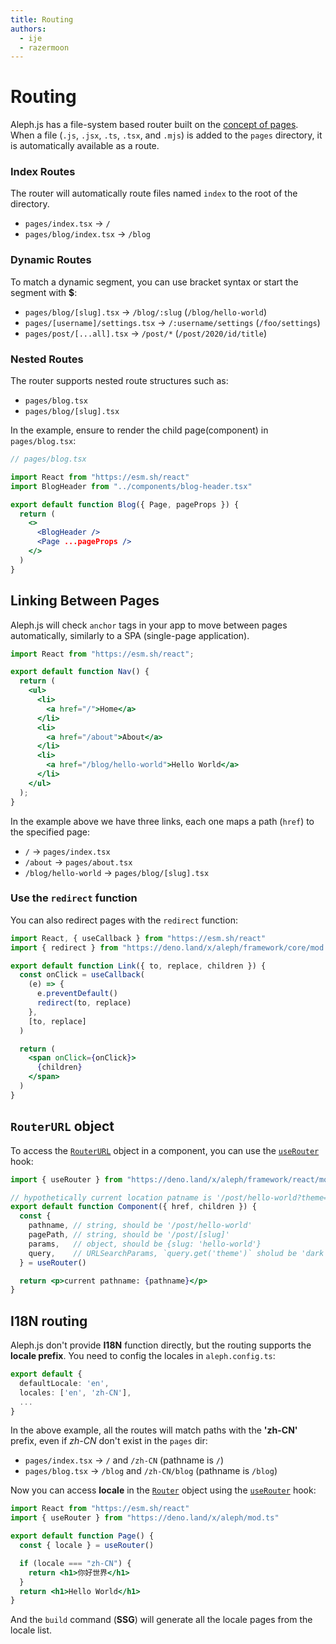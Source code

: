 ```yaml
---
title: Routing
authors:
  - ije
  - razermoon
---
```


# Routing

Aleph.js has a file-system based router built on the [concept of pages](/docs/basic-features/pages).
<br>
When a file (`.js`, `.jsx`, `.ts`, `.tsx`, and `.mjs`) is added to the `pages` directory, it is automatically available as a route.

### Index Routes

The router will automatically route files named `index` to the root of the directory.

- `pages/index.tsx` → `/`
- `pages/blog/index.tsx` → `/blog`

### Dynamic Routes

To match a dynamic segment, you can use bracket syntax or start the segment with **$**:

- `pages/blog/[slug].tsx` → `/blog/:slug` (`/blog/hello-world`)
- `pages/[username]/settings.tsx` → `/:username/settings` (`/foo/settings`)
- `pages/post/[...all].tsx` → `/post/*` (`/post/2020/id/title`)

### Nested Routes

The router supports nested route structures such as:

- `pages/blog.tsx`
- `pages/blog/[slug].tsx`

In the example, ensure to render the child page(component) in `pages/blog.tsx`:

```jsx
// pages/blog.tsx

import React from "https://esm.sh/react"
import BlogHeader from "../components/blog-header.tsx"

export default function Blog({ Page, pageProps }) {
  return (
    <>
      <BlogHeader />
      <Page ...pageProps />
    </>
  )
}
```

## Linking Between Pages

Aleph.js will check `anchor` tags in your app to move between pages automatically, similarly to a SPA (single-page application).

```jsx
import React from "https://esm.sh/react";

export default function Nav() {
  return (
    <ul>
      <li>
        <a href="/">Home</a>
      </li>
      <li>
        <a href="/about">About</a>
      </li>
      <li>
        <a href="/blog/hello-world">Hello World</a>
      </li>
    </ul>
  );
}
```

In the example above we have three links, each one maps a path (`href`) to the specified page:

- `/` → `pages/index.tsx`
- `/about` → `pages/about.tsx`
- `/blog/hello-world` → `pages/blog/[slug].tsx`

### Use the `redirect` function

You can also redirect pages with the `redirect` function:

```jsx
import React, { useCallback } from "https://esm.sh/react"
import { redirect } from "https://deno.land/x/aleph/framework/core/mod.ts"

export default function Link({ to, replace, children }) {
  const onClick = useCallback(
    (e) => {
      e.preventDefault()
      redirect(to, replace)
    },
    [to, replace]
  )

  return (
    <span onClick={onClick}>
      {children}
    </span>
  )
}
```

## `RouterURL` object

To access the [`RouterURL`](/docs/api-reference/types.ts/#RouterURL) object in a component, you can use the [`useRouter`](/docs/api-reference/mod.ts#useRouter) hook:

```jsx
import { useRouter } from "https://deno.land/x/aleph/framework/react/mod.ts";

// hypothetically current location patname is '/post/hello-world?theme=dark'
export default function Component({ href, children }) {
  const {
    pathname, // string, should be '/post/hello-world'
    pagePath, // string, should be '/post/[slug]'
    params,   // object, should be {slug: 'hello-world'}
    query,    // URLSearchParams, `query.get('theme')` sholud be 'dark'
  } = useRouter()

  return <p>current pathname: {pathname}</p>
}
```

## I18N routing

Aleph.js don't provide **I18N** function directly, but the routing supports the **locale prefix**. You need to config the locales in `aleph.config.ts`:

```ts
export default {
  defaultLocale: 'en',
  locales: ['en', 'zh-CN'],
  ...
}
```

In the above example, all the routes will match paths with the **'zh-CN'** prefix, even if _zh-CN_ don't exist in the `pages` dir:

- `pages/index.tsx` → `/` and `/zh-CN` (pathname is `/`)
- `pages/blog.tsx` → `/blog` and `/zh-CN/blog` (pathname is `/blog`)

Now you can access **locale** in the [`Router`](/docs/api-reference/types.ts/#RouterURL) object using the [`useRouter`](/docs/api-reference/mod.ts#useRouter) hook:

```jsx
import React from "https://esm.sh/react"
import { useRouter } from "https://deno.land/x/aleph/mod.ts"

export default function Page() {
  const { locale } = useRouter()

  if (locale === "zh-CN") {
    return <h1>你好世界</h1>
  }
  return <h1>Hello World</h1>
}
```

And the `build` command (**SSG**) will generate all the locale pages from the locale list.
